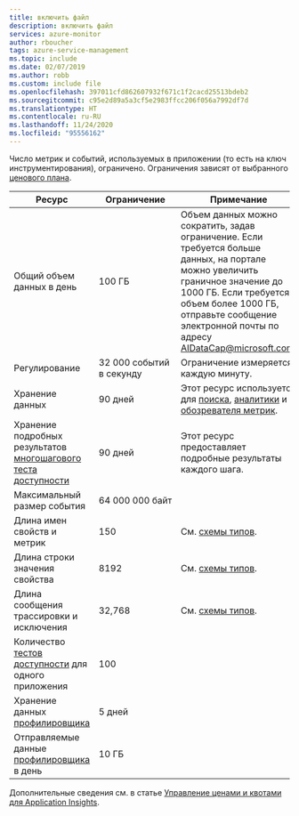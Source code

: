 ```yaml
---
title: включить файл
description: включить файл
services: azure-monitor
author: rboucher
tags: azure-service-management
ms.topic: include
ms.date: 02/07/2019
ms.author: robb
ms.custom: include file
ms.openlocfilehash: 397011cfd862607932f671c1f2cacd25513bdeb2
ms.sourcegitcommit: c95e2d89a5a3cf5e2983ffcc206f056a7992df7d
ms.translationtype: HT
ms.contentlocale: ru-RU
ms.lasthandoff: 11/24/2020
ms.locfileid: "95556162"
---
```

Число метрик и событий, используемых в приложении (то есть на ключ инструментирования), ограничено. Ограничения зависят от выбранного [ценового плана](https://azure.microsoft.com/pricing/details/application-insights/).

| Ресурс | Ограничение | Примечание
| --- | --- | --- |
| Общий объем данных в день | 100 ГБ | Объем данных можно сократить, задав ограничение. Если требуется больше данных, на портале можно увеличить граничное значение до 1000 ГБ. Если требуется объем более 1000 ГБ, отправьте сообщение электронной почты по адресу AIDataCap@microsoft.com.
| Регулирование | 32 000 событий в секунду | Ограничение измеряется каждую минуту.
| Хранение данных | 90 дней | Этот ресурс используется для [поиска](../articles/azure-monitor/app/diagnostic-search.md), [аналитики](../articles/azure-monitor/log-query/log-query-overview.md) и [обозревателя метрик](../articles/azure-monitor/platform/metrics-charts.md).
| Хранение подробных результатов [многошагового теста доступности](../articles/azure-monitor/app/availability-multistep.md) | 90 дней | Этот ресурс предоставляет подробные результаты каждого шага.
| Максимальный размер события | 64 000 000 байт |
| Длина имен свойств и метрик | 150 | См. [схемы типов](https://github.com/MohanGsk/ApplicationInsights-Home/tree/master/EndpointSpecs/Schemas/Bond/).
| Длина строки значения свойства | 8192 | См. [схемы типов](https://github.com/MohanGsk/ApplicationInsights-Home/tree/master/EndpointSpecs/Schemas/Bond/).
| Длина сообщения трассировки и исключения | 32,768  | См. [схемы типов](https://github.com/MohanGsk/ApplicationInsights-Home/tree/master/EndpointSpecs/Schemas/Bond/).
| Количество [тестов доступности](../articles/azure-monitor/app/monitor-web-app-availability.md) для одного приложения | 100 |
| Хранение данных [профилировщика](../articles/azure-monitor/app/profiler.md) | 5 дней |
| Отправляемые данные [профилировщика](../articles/azure-monitor/app/profiler.md) в день | 10 ГБ |

Дополнительные сведения см. в статье [Управление ценами и квотами для Application Insights](../articles/azure-monitor/app/pricing.md).
